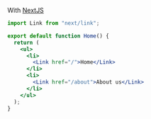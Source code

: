 With <a href="https://nextjs.org/docs/api-reference/next/link">NextJS</a>

```jsx
import Link from "next/link";

export default function Home() {
  return (
    <ul>
      <li>
        <Link href="/">Home</Link>
      </li>
      <li>
        <Link href="/about">About us</Link>
      </li>
    </ul>
  );
}
```

